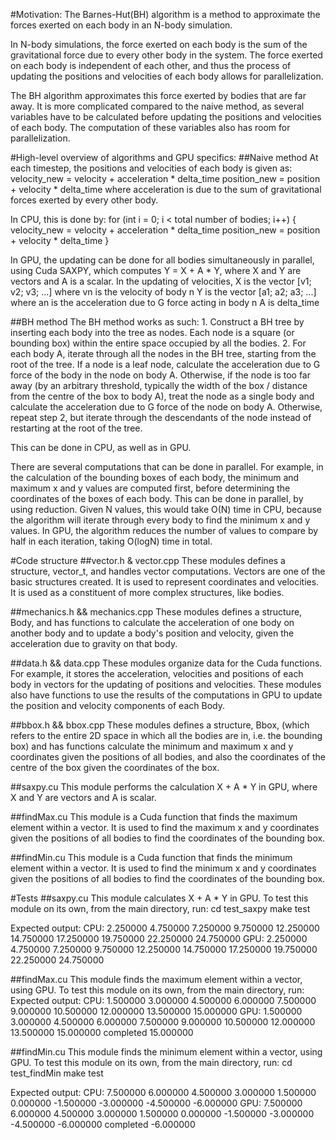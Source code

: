 #Motivation:
The Barnes-Hut(BH) algorithm is a method to approximate the forces exerted on each body in an N-body simulation.

In N-body simulations, the force exerted on each body is the sum of the gravitational force due to every other body in the system. The force exerted on each body is independent of each other, and thus the process of updating the positions and velocities of each body allows for parallelization.

The BH algorithm approximates this force exerted by bodies that are far away. It is more complicated compared to the naive method, as several variables have to be calculated before updating the positions and velocities of each body. The computation of these variables also has room for parallelization.

#High-level overview of algorithms and GPU specifics:
##Naive method
At each timestep, the positions and velocities of each body is given as:
	velocity_new = velocity + acceleration * delta_time
	position_new = position + velocity * delta_time
where acceleration is due to the sum of gravitational forces exerted by every other body.

In CPU, this is done by:
	for (int i = 0; i < total number of bodies; i++) {
		velocity_new = velocity + acceleration * delta_time
		position_new = position + velocity * delta_time
	}

In GPU, the updating can be done for all bodies simultaneously in parallel, using Cuda SAXPY, which computes Y = X + A * Y, where X and Y are vectors and A is a scalar. In the updating of velocities, 
	X is the vector [v1; v2; v3; ...] where vn is the velocity of body n
	Y is the vector [a1; a2; a3; ...] where an is the acceleration due to G 	force acting in body n
	A is delta_time

##BH method
The BH method works as such:
	1. Construct a BH tree by inserting each body into the tree as nodes. Each node is a square (or bounding box) within the entire space occupied by all the bodies.
	2. For each body A, iterate through all the nodes in the BH tree, starting from the root of the tree.
	If a node is a leaf node, calculate the acceleration due to G force of the body in the node on body A.
	Otherwise, if the node is too far away (by an arbitrary threshold, typically the width of the box / distance from the centre of the box to body A), treat the node as a single body and calculate the acceleration due to G force of the node on body A.
	Otherwise, repeat step 2, but iterate through the descendants of the node instead of restarting at the root of the tree.

This can be done in CPU, as well as in GPU.

There are several computations that can be done in parallel. For example, in the calculation of the bounding boxes of each body, the minimum and maximum x and y values are computed first, before determining the coordinates of the boxes of each body. This can be done in parallel, by using reduction. Given N values, this would take O(N) time in CPU, because the algorithm will iterate through every body to find the minimum x and y values. In GPU, the algorithm reduces the number of values to compare by half in each iteration, taking O(logN) time in total.

#Code structure
##vector.h & vector.cpp
These modules defines a structure, vector_t, and handles vector computations. Vectors are one of the basic structures created. It is used to represent coordinates and velocities. It is used as a constituent of more complex structures, like bodies.

##mechanics.h && mechanics.cpp
These modules defines a structure, Body, and has functions to calculate the acceleration of one body on another body and to update a body's position and velocity, given the acceleration due to gravity on that body.

##data.h && data.cpp
These modules organize data for the Cuda functions. For example, it stores the acceleration, velocities and positions of each body in vectors for the updating of positions and velocities. These modules also have functions to use the results of the computations in GPU to update the position and velocity components of each Body.

##bbox.h && bbox.cpp
These modules defines a structure, Bbox, (which refers to the entire 2D space in which all the bodies are in, i.e. the bounding box) and has functions calculate the minimum and maximum x and y coordinates given the positions of all bodies, and also the coordinates of the centre of the box given the coordinates of the box.

##saxpy.cu
This module performs the calculation X + A * Y in GPU, where X and Y are vectors and A is scalar.

##findMax.cu
This module is a Cuda function that finds the maximum element within a vector. It is used to find the maximum x and y coordinates given the positions of all bodies to find the coordinates of the bounding box.

##findMin.cu
This module is a Cuda function that finds the minimum element within a vector. It is used to find the minimum x and y coordinates given the positions of all bodies to find the coordinates of the bounding box.

#Tests
##saxpy.cu
This module calculates X + A * Y in GPU. To test this module on its own, from the main directory, run:
	cd test_saxpy
	make test

Expected output:
CPU: 2.250000  4.750000  7.250000  9.750000  12.250000  14.750000  17.250000  19.750000  22.250000  24.750000
GPU: 2.250000  4.750000  7.250000  9.750000  12.250000  14.750000  17.250000  19.750000  22.250000  24.750000

##findMax.cu
This module finds the maximum element within a vector, using GPU. To test this module on its own, from the main directory, run:
Expected output:
CPU: 1.500000 3.000000 4.500000 6.000000 7.500000 9.000000 10.500000 12.000000 13.500000 15.000000
GPU: 1.500000 3.000000 4.500000 6.000000 7.500000 9.000000 10.500000 12.000000 13.500000 15.000000
completed
15.000000

##findMin.cu
This module finds the minimum element within a vector, using GPU. To test this module on its own, from the main directory, run:
 	cd test_findMin
 	make test

Expected output:
CPU: 7.500000 6.000000 4.500000 3.000000 1.500000 0.000000 -1.500000 -3.000000 -4.500000 -6.000000
GPU: 7.500000 6.000000 4.500000 3.000000 1.500000 0.000000 -1.500000 -3.000000 -4.500000 -6.000000
completed
-6.000000


	